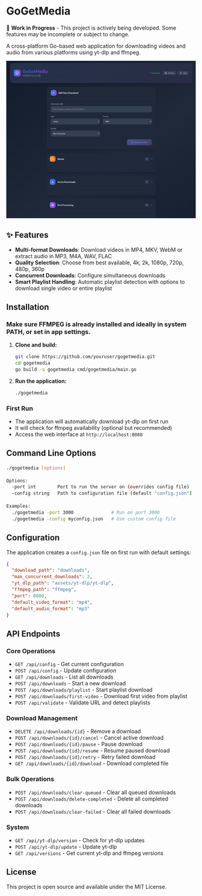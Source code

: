 # GoGetMedia

🚧 **Work in Progress** - This project is actively being developed. Some features may be incomplete or subject to change.

A cross-platform Go-based web application for downloading videos and audio from various platforms using yt-dlp and ffmpeg.

![GoGetMedia Screenshot](screenshot.png)

## ✨ Features

- **Multi-format Downloads**: Download videos in MP4, MKV, WebM or extract audio in MP3, M4A, WAV, FLAC
- **Quality Selection**: Choose from best available, 4k, 2k, 1080p, 720p, 480p, 360p
- **Concurrent Downloads**: Configure simultaneous downloads
- **Smart Playlist Handling**: Automatic playlist detection with options to download single video or entire playlist

## Installation

### Make sure FFMPEG is already installed and ideally in system PATH, or set in app settings. 

1. **Clone and build:**
   ```bash
   git clone https://github.com/youruser/gogetmedia.git
   cd gogetmedia
   go build -o gogetmedia cmd/gogetmedia/main.go
   ```

2. **Run the application:**
   ```bash
   ./gogetmedia
   ```

### First Run
- The application will automatically download yt-dlp on first run
- It will check for ffmpeg availability (optional but recommended)
- Access the web interface at `http://localhost:8080`

## Command Line Options

```bash
./gogetmedia [options]

Options:
  -port int        Port to run the server on (overrides config file)
  -config string   Path to configuration file (default "config.json")

Examples:
  ./gogetmedia -port 3000              # Run on port 3000
  ./gogetmedia -config myconfig.json   # Use custom config file
```

## Configuration

The application creates a `config.json` file on first run with default settings:

```json
{
  "download_path": "downloads",
  "max_concurrent_downloads": 2,
  "yt_dlp_path": "assets/yt-dlp/yt-dlp",
  "ffmpeg_path": "ffmpeg",
  "port": 8080,
  "default_video_format": "mp4",
  "default_audio_format": "mp3"
}
```

## API Endpoints

### Core Operations
- `GET /api/config` - Get current configuration
- `POST /api/config` - Update configuration
- `GET /api/downloads` - List all downloads
- `POST /api/downloads` - Start a new download
- `POST /api/downloads/playlist` - Start playlist download
- `POST /api/downloads/first-video` - Download first video from playlist
- `POST /api/validate` - Validate URL and detect playlists

### Download Management
- `DELETE /api/downloads/{id}` - Remove a download
- `POST /api/downloads/{id}/cancel` - Cancel active download
- `POST /api/downloads/{id}/pause` - Pause download
- `POST /api/downloads/{id}/resume` - Resume paused download
- `POST /api/downloads/{id}/retry` - Retry failed download
- `GET /api/downloads/{id}/download` - Download completed file

### Bulk Operations
- `POST /api/downloads/clear-queued` - Clear all queued downloads
- `POST /api/downloads/delete-completed` - Delete all completed downloads
- `POST /api/downloads/clear-failed` - Clear all failed downloads

### System
- `GET /api/yt-dlp/version` - Check for yt-dlp updates
- `POST /api/yt-dlp/update` - Update yt-dlp
- `GET /api/versions` - Get current yt-dlp and ffmpeg versions

## License

This project is open source and available under the MIT License.